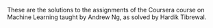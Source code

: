 These are the solutions to the assignments of the Coursera course on Machine Learning taught by Andrew Ng, as solved by Hardik Tibrewal.
